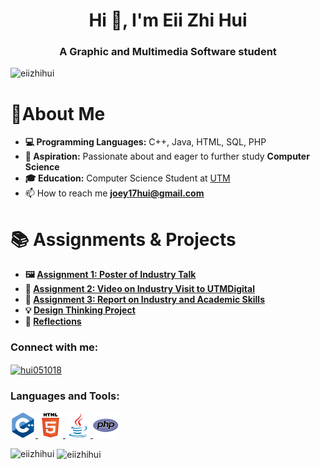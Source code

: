 <h1 align="center">Hi 👋, I'm Eii Zhi Hui</h1>
<h3 align="center">A Graphic and Multimedia Software student</h3>

<p align="left"> <img src="https://komarev.com/ghpvc/?username=eiizhihui&label=Profile%20views&color=0e75b6&style=flat" alt="eiizhihui" /> </p>

# 🚀About Me

- **💻 Programming Languages:** C++, Java, HTML, SQL, PHP
- **🌟 Aspiration:** Passionate about and eager to further study **Computer Science**
- **🎓 Education:** Computer Science Student at [UTM](https://www.utm.my/)
- 📫 How to reach me **joey17hui@gmail.com**

#  📚 Assignments & Projects
-   **🖼️ [Assignment 1: Poster of Industry Talk](https://github.com/eiizhihui/SECP1513/blob/980504b916158caa19b68c2c8a74a1a500ae82d3/Assignment%201.pdf)**
-   **🎥 [Assignment 2: Video on Industry Visit to UTMDigital](https://github.com/eiizhihui/SECP1513/blob/980504b916158caa19b68c2c8a74a1a500ae82d3/Assignment%202.mp4)**
-   **📄 [Assignment 3: Report on Industry and Academic Skills](https://github.com/eiizhihui/SECP1513/blob/980504b916158caa19b68c2c8a74a1a500ae82d3/Assignment%203.pdf)**
-   **💡 [Design Thinking Project](https://github.com/eiizhihui/SECP1513/tree/980504b916158caa19b68c2c8a74a1a500ae82d3/Design%20Thinking%20Project)**
-   **📝 [Reflections](https://github.com/eiizhihui/SECP1513/blob/980504b916158caa19b68c2c8a74a1a500ae82d3/README.md)**

<h3 align="left">Connect with me:</h3>
<p align="left">
<a href="https://instagram.com/hui051018" target="blank"><img align="center" src="https://raw.githubusercontent.com/rahuldkjain/github-profile-readme-generator/master/src/images/icons/Social/instagram.svg" alt="hui051018" height="30" width="40" /></a>
</p>

<h3 align="left">Languages and Tools:</h3>
<p align="left"> <a href="https://www.w3schools.com/cpp/" target="_blank" rel="noreferrer"> <img src="https://raw.githubusercontent.com/devicons/devicon/master/icons/cplusplus/cplusplus-original.svg" alt="cplusplus" width="40" height="40"/> </a> <a href="https://www.w3.org/html/" target="_blank" rel="noreferrer"> <img src="https://raw.githubusercontent.com/devicons/devicon/master/icons/html5/html5-original-wordmark.svg" alt="html5" width="40" height="40"/> </a> <a href="https://www.java.com" target="_blank" rel="noreferrer"> <img src="https://raw.githubusercontent.com/devicons/devicon/master/icons/java/java-original.svg" alt="java" width="40" height="40"/> </a> <a href="https://www.php.net" target="_blank" rel="noreferrer"> <img src="https://raw.githubusercontent.com/devicons/devicon/master/icons/php/php-original.svg" alt="php" width="40" height="40"/> </a> </p>

<p><img align="left" src="https://github-readme-stats.vercel.app/api/top-langs?username=eiizhihui&show_icons=true&locale=en&layout=compact" alt="eiizhihui" /></p>

<p>&nbsp;<img align="center" src="https://github-readme-stats.vercel.app/api?username=eiizhihui&show_icons=true&locale=en" alt="eiizhihui" /></p>

